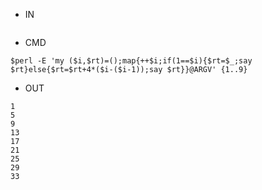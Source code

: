 - IN

```
```

- CMD

```
$perl -E 'my ($i,$rt)=();map{++$i;if(1==$i){$rt=$_;say $rt}else{$rt=$rt+4*($i-($i-1));say $rt}}@ARGV' {1..9}
```

- OUT

```
1
5
9
13
17
21
25
29
33
```

